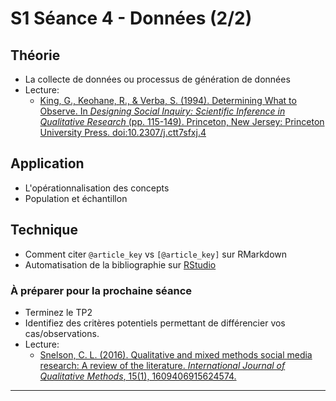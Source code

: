 # S1 Séance 4 - Données (2/2)

## Théorie
- La collecte de données ou processus de génération de données
- Lecture:
    - [King, G., Keohane, R., & Verba, S. (1994). Determining What to Observe. In *Designing Social Inquiry: Scientific Inference in Qualitative Research* (pp. 115-149). Princeton, New Jersey: Princeton University Press. doi:10.2307/j.ctt7sfxj.4](https://books.google.fr/books?id=A7VFF-JR3b8C&lpg=PP1&pg=PA115#v=onepage&q&f=false)

## Application
- L'opérationnalisation des concepts
- Population et échantillon

## Technique
- Comment citer `@article_key` vs `[@article_key]` sur RMarkdown
- Automatisation de la bibliographie sur [RStudio](https://rstudio.com/products/rstudio/)

### À préparer pour la prochaine séance
- Terminez le TP2
- Identifiez des critères potentiels permettant de différencier vos cas/observations.
- Lecture:
    - [Snelson, C. L. (2016). Qualitative and mixed methods social media research: A review of the literature. *International Journal of Qualitative Methods*, 15(1), 1609406915624574.](https://journals.sagepub.com/doi/pdf/10.1177/1609406915624574)

---


